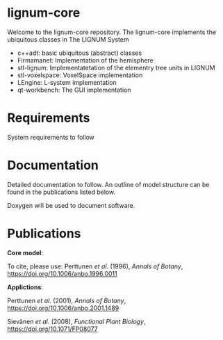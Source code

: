 # lignum-core

Welcome to the lignum-core repository. The lignum-core implements the ubiquitous classes in The LIGNUM System

+ c++adt: basic ubiquitous (abstract) classes
+ Firmamanet: Implementation of the hemisphere
+ stl-lignum: Implementatetation of the elementry tree units in LIGNUM
+ stl-voxelspace: VoxelSpace implementation
+ LEngine: L-system implementation
+ qt-workbench: The GUI implementation

# Requirements

System requirements to follow

# Documentation

Detailed documentation to follow. An outline of model structure can be found in the publications listed below.

Doxygen will be used to document software. 

# Publications 

**Core model**:

To cite, please use: Perttunen *et al.* (1996), *Annals of Botany*, https://doi.org/10.1006/anbo.1996.0011

**Applictions**:

Perttunen *et al.* (2001), *Annals of Botany*, https://doi.org/10.1006/anbo.2001.1489

Sievänen *et al.* (2008), *Functional Plant Biology*, https://doi.org/10.1071/FP08077








